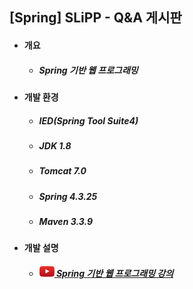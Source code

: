 ## [Spring] SLiPP - Q&A 게시판
- #### 개요
  - ##### Spring 기반 웹 프로그래밍

- #### 개발 환경
  - ##### IED(Spring Tool Suite4) 
  - ##### JDK 1.8
  - ##### Tomcat 7.0
  - ##### Spring 4.3.25
  - ##### Maven 3.3.9

- #### 개발 설명
  - ##### <a href="https://www.youtube.com/watch?v=l0k6QVb9JCo&list=PLqaSEyuwXkSpTuQbtv3E2haLA1WY7_MOt" target="_blank"><img src="YouTube-Icon.png" /> Spring 기반 웹 프로그래밍 강의
